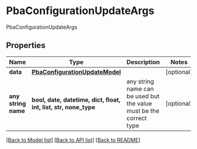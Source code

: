 # PbaConfigurationUpdateArgs

PbaConfigurationUpdateArgs

## Properties
Name | Type | Description | Notes
------------ | ------------- | ------------- | -------------
**data** | [**PbaConfigurationUpdateModel**](PbaConfigurationUpdateModel.md) |  | [optional] 
**any string name** | **bool, date, datetime, dict, float, int, list, str, none_type** | any string name can be used but the value must be the correct type | [optional]

[[Back to Model list]](../README.md#documentation-for-models) [[Back to API list]](../README.md#documentation-for-api-endpoints) [[Back to README]](../README.md)


